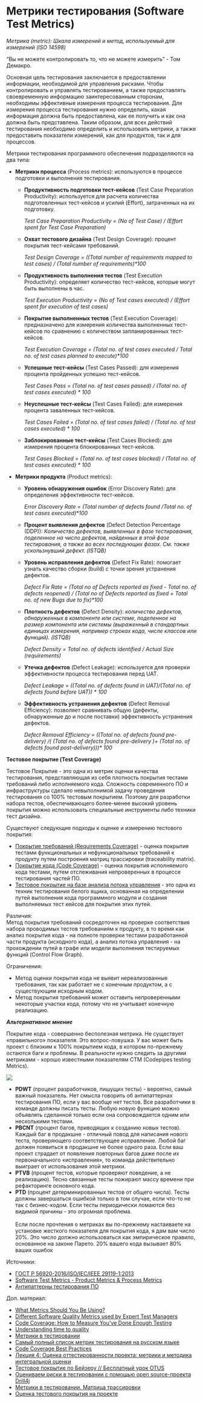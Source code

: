 # Метрики тестирования (Software Test Metrics)

_Метрика (metric): Шкала измерений и метод, используемый для измерений (ISO 14598)_

“Вы не можете контролировать то, что не можете измерить” - Том Демакро.

Основная цель тестирования заключается в предоставлении информации, необходимой для управления рисками. Чтобы контролировать и управлять тестированием, а также предоставлять своевременную информацию заинтересованным сторонам, необходимы эффективные измерения процесса тестирования. Для измерения процесса тестирования нужно определить, какая информация должна быть предоставлена, как ее получить и как она должна быть представлена. Таким образом, для всех действий тестирования необходимо определить и использовать метрики, а также предоставить показатели измерений, как для продуктов, так и для процессов.

Метрики тестирования программного обеспечения подразделяются на два типа:

* **Метрики процесса** (Process metrics): используются в процессе подготовки и выполнения тестирования.
  *   **Продуктивность подготовки тест-кейсов** (Test Case Preparation Productivity): используется для расчета количества подготовленных тест-кейсов и усилий (Effort), затраченных на их подготовку.

      _Test Case Preparation Productivity = (No of Test Case) / (Effort spent for Test Case Preparation)_
  *   **Охват тестового дизайна** (Test Design Coverage): процент покрытия тест-кейсами требований.

      _Test Design Coverage = ((Total number of requirements mapped to test cases) / (Total number of requirements)\*100_
  *   **Продуктивность выполнения тестов** (Test Execution Productivity): определяет количество тест-кейсов, которые могут быть выполнены в час.

      _Test Execution Productivity = (No of Test cases executed) / (Effort spent for execution of test cases)_
  *   **Покрытие выполненных тестов** (Test Execution Coverage): предназначено для измерения количества выполненных тест-кейсов по сравнению с количеством запланированных тест-кейсов.

      _Test Execution Coverage = (Total no. of test cases executed / Total no. of test cases planned to execute)\*100_
  *   **Успешные тест-кейсы** (Test Cases Passed): для измерения процента пройденных успешно тест-кейсов.

      _Test Cases Pass = (Total no. of test cases passed) / (Total no. of test cases executed) \* 100_
  *   **Неуспешные тест-кейсы** (Test Cases Failed): для измерения процента заваленных тест-кейсов.

      _Test Cases Failed = (Total no. of test cases failed) / (Total no. of test cases executed) \* 100_
  *   **Заблокированные тест-кейсы** (Test Cases Blocked): для измерения процента блокированных тест-кейсов.

      _Test Cases Blocked = (Total no. of test cases blocked) / (Total no. of test cases executed) \* 100_
* **Метрики продукта** (Product metrics):
  *   **Уровень обнаружения ошибок** (Error Discovery Rate): для определения эффективности тест-кейсов.

      _Error Discovery Rate = (Total number of defects found /Total no. of test cases executed)\*100_
  * **Процент выявления дефектов** (Defect Detection Percentage (DDP)): _Количество дефектов, выявленных в фазе тестирования, поделенное на число дефектов, найденных в этой фазе тестирования, а также во всех последующих фазах. См. также ускользнувший дефект. (ISTQB)_
  *   **Уровень исправления дефектов** (Defect Fix Rate): помогает узнать качество сборки (build) с точки зрения устранения дефектов.

      _Defect Fix Rate = (Total no of Defects reported as fixed - Total no. of defects reopened) / (Total no of Defects reported as fixed + Total no. of new Bugs due to fix)\*100_
  *   **Плотность дефектов** (Defect Density): _количество дефектов, обнаруженных в компоненте или системе, поделенное на размер компонента или системы (выраженный в стандартных единицах измерения, например строках кода, числе классов или функций). (ISTQB)_

      _Defect Density = Total no. of defects identified / Actual Size (requirements)_
  *   **Утечка дефектов** (Defect Leakage): используется для проверки эффективности процесса тестирования перед UAT.

      _Defect Leakage = ((Total no. of defects found in UAT)/(Total no. of defects found before UAT)) \* 100_
  *   **Эффективность устранения дефектов** (Defect Removal Efficiency): позволяет сравнивать общую (дефекты, обнаруженные до и после поставки) эффективность устранения дефектов.

      _Defect Removal Efficiency = ((Total no. of defects found pre-delivery) /( (Total no. of defects found pre-delivery )+ (Total no. of defects found post-delivery)))\* 100_

**Тестовое покрытие (Test Coverage)**

Тестовое Покрытие - это одна из метрик оценки качества тестирования, представляющая из себя плотность покрытия тестами требований либо исполняемого кода. Сложность современного ПО и инфраструктуры сделало невыполнимой задачу проведения тестирования со 100% тестовым покрытием. Поэтому для разработки набора тестов, обеспечивающего более-менее высокий уровень покрытия можно использовать специальные инструменты либо техники тест дизайна.

Существуют следующие подходы к оценке и измерению тестового покрытия:

* [Покрытие требований (Requirements Coverage)](http://www.protesting.ru/testing/testcoverage.html#requirements) - оценка покрытия тестами функциональных и нефункциональных требований к продукту путем построения матриц трассировки (traceability matrix).
* [Покрытие кода (Code Coverage)](http://www.protesting.ru/testing/testcoverage.html#code) - оценка покрытия исполняемого кода тестами, путем отслеживания непроверенных в процессе тестирования частей ПО.
* [Тестовое покрытие на базе анализа потока управления](http://www.protesting.ru/testing/testcoverage.html#flow) - это одна из техник тестирования белого ящика, основанная на определении путей выполнения кода программного модуля и создания выполняемых тест кейсов для покрытия этих путей.

Различия:\
Метод покрытия требований сосредоточен на проверке соответствия набора проводимых тестов требованиям к продукту, в то время как анализ покрытия кода - на полноте проверки тестами разработанной части продукта (исходного кода), а анализ потока управления - на прохождении путей в графе или модели выполнения тестируемых функций (Control Flow Graph).

Ограничения:

* Метод оценки покрытия кода не выявит нереализованные требования, так как работает не с конечным продуктом, а с существующим исходным кодом.
* Метод покрытия требований может оставить непроверенными некоторые участки кода, потому что не учитывает конечную реализацию.

_**Альтернативное мнение**_

Покрытие кода - совершенно бесполезная метрика. Не существует «правильного» показателя. Это вопрос-ловушка. У вас может быть проект с близким к 100% покрытием кода, в котором по-прежнему остаются баги и проблемы. В реальности нужно следить за другими метриками - хорошо известными показателям CTM (Codepipes testing Metrics).

![](https://lh5.googleusercontent.com/ycWdGw8XfGW\_7xun6DdJ2HLdCP5FaAIht4em7L99M4Pu58zUki4bgk6V0o4VjnGCxPcxyZFsXKep5rwyJP-KVQa9daBeK0XdCUgOkSUvBsPJyLOTxnYOHunUBfvIOrgMuUeH7f61)

* **PDWT** (процент разработчиков, пишущих тесты) - вероятно, самый важный показатель. Нет смысла говорить об антипаттернах тестирования ПО, если у вас вообще нет тестов. Все разработчики в команде должны писать тесты. Любую новую функцию можно объявлять сделанной только если она сопровождается одним или несколькими тестами.
* **PBCNT** (процент багов, приводящих к созданию новых тестов). Каждый баг в продакшне - отличный повод для написания нового теста, проверяющего соответствующее исправление. Любой баг должен появиться в продакшне не более одного раза. Если ваш проект страдает от появления повторных багов даже после их первоначального «исправления», то команда действительно выиграет от использования этой метрики.
* **PTVB** (процент тестов, которые проверяют поведение, а не реализацию). Тесно связанные тесты пожирают массу времени при рефакторинге основного кода.
* **PTD** (процент детерминированных тестов от общего числа). Тесты должны завершаться ошибкой только в том случае, если что-то не так с бизнес-кодом. Если тесты периодически ломаются без видимой причины - это огромная проблема.\
  \
  Если после прочтения о метриках вы по-прежнему настаиваете на установке жесткого показателя для покрытия кода, я дам вам число 20%. Это число должно использоваться как эмпирическое правило, основанное на законе Парето. 20% вашего кода вызывает 80% ваших ошибок

Источники:

* [ГОСТ Р 56920-2016/ISO/IEC/IEEE 29119-1:2013](https://docs.cntd.ru/document/1200134996)
* [Software Test Metrics - Product Metrics & Process Metrics](https://www.softwaretestingmaterial.com/test-metrics/)
* [Антипаттерны тестирования ПО](https://habr.com/ru/post/358178/)

Доп. материал:

* [What Metrics Should You Be Using?](https://blog.gurock.com/qa-metrics/)
* [Different Software Quality Metrics used by Expert Test Managers](https://www.softwaretestinggenius.com/different-software-quality-metrics-used-by-expert-test-managers/)
* [Code Coverage: How to Measure You've Done Enough Testing](https://hackernoon.com/code-coverage-how-to-measure-youve-done-enough-testing)
* [Understanding time to quality](https://theqalead.com/topics/time-to-quality-concept-explained/)
* [Метрики в тестировании](https://www.youtube.com/watch?v=OyCnB2LvAtQ\&t=656s)
* [Самый полный список метрик тестирования на русском языке](https://habr.com/ru/post/546562/)
* [Code Coverage Best Practices](https://testing.googleblog.com/2020/08/code-coverage-best-practices.html)
* [Лекция 4: Оценка оттестированности проекта: метрики и методика интегральной оценки](https://intuit.ru/studies/courses/48/48/lecture/1430)
* [Тестовое покрытие по Бейзеру // Бесплатный урок OTUS](https://www.youtube.com/watch?v=jqjJ256CZhk)
* [Оцениваем риски в тестировании с помощью open source-проекта Drill4j](https://www.youtube.com/watch?v=zN-F71rEXh4)
* [Метрики в тестировании. Матрица трассировки](https://www.youtube.com/watch?v=OyCnB2LvAtQ)
* [Оценка тестового покрытия на проекте](https://www.software-testing.ru/library/testing/test-management/2157-measuring-test-coverage)
